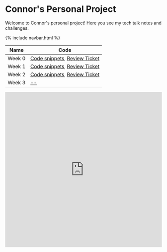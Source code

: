 # Connor's Personal Project
Welcome to Connor's personal project! Here you see my tech talk notes and challenges.

{% include navbar.html %}

| Name             | Code                                                                                                      |
| ---------------- | --------------- |
| Week 0 |  [Code snippets](codesnippets/week0code.md), [Review Ticket](https://github.com/cwang999/connor_personal_proj/issues/1)|
| Week 1 | [Code snippets](codesnippets/week1code.md), [Review Ticket](https://github.com/cwang999/connor_personal_proj/issues/2)|
| Week 2 | [Code snippets](codesnippets/week2code.md), [Review Ticket](https://github.com/cwang999/connor_personal_proj/issues/3)|
| Week 3 | [--]() |

<iframe frameborder="0" width="100%" height="500px" src="https://replit.com/@CcWw/connorpersonalproj-2?embed=true"></iframe>

